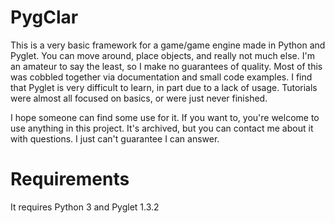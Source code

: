 # PygClar

This is a very basic framework for a game/game engine made in Python and Pyglet. You can move around, place objects, and really not much else.
I'm an amateur to say the least, so I make no guarantees of quality. Most of this was cobbled together via documentation and small code examples.
I find that Pyglet is very difficult to learn, in part due to a lack of usage. Tutorials were almost all focused on basics, or were just never finished.

I hope someone can find some use for it. If you want to, you're welcome to use anything in this project. It's archived, but you can contact me about it with questions. I just can't guarantee I can answer.

# Requirements
It requires Python 3 and Pyglet 1.3.2
